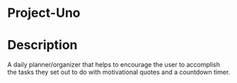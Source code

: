 # Project-Uno
 
# Description
A daily planner/organizer that helps to encourage the user to accomplish the tasks they set out to do with motivational quotes and a countdown timer.

